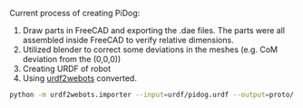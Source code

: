 
Current process of creating PiDog:

1. Draw parts in FreeCAD and exporting the .dae files. The parts were all assembled inside FreeCAD to verify relative dimensions.
2. Utilized blender to correct some deviations in the meshes (e.g. CoM deviation from the (0,0,0))
3. Creating URDF of robot
4. Using [urdf2webots](https://github.com/cyberbotics/urdf2webots) converted.
```bash
python -m urdf2webots.importer --input=urdf/pidog.urdf --output=proto/ --normal --init-pos="[0.0, 0.0, 0.0, 0.0, 0.0, 0.0, 0.0, 0.0, 0.0, 0.0, 0.0, 0.0]" 
```
